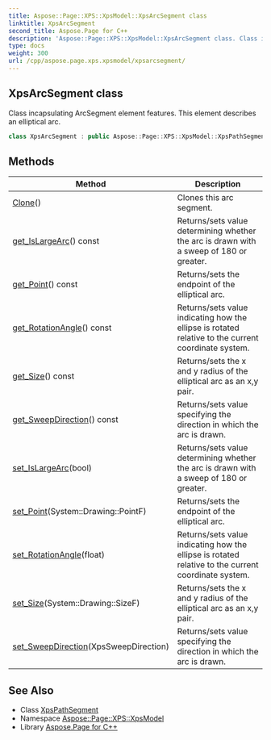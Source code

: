 ```yaml
---
title: Aspose::Page::XPS::XpsModel::XpsArcSegment class
linktitle: XpsArcSegment
second_title: Aspose.Page for C++
description: 'Aspose::Page::XPS::XpsModel::XpsArcSegment class. Class incapsulating ArcSegment element features. This element describes an elliptical arc in C++.'
type: docs
weight: 300
url: /cpp/aspose.page.xps.xpsmodel/xpsarcsegment/
---
```

## XpsArcSegment class


Class incapsulating ArcSegment element features. This element describes an elliptical arc.

```cpp
class XpsArcSegment : public Aspose::Page::XPS::XpsModel::XpsPathSegment
```

## Methods

| Method | Description |
| --- | --- |
| [Clone](./clone/)() | Clones this arc segment. |
| [get_IsLargeArc](./get_islargearc/)() const | Returns/sets value determining whether the arc is drawn with a sweep of 180 or greater. |
| [get_Point](./get_point/)() const | Returns/sets the endpoint of the elliptical arc. |
| [get_RotationAngle](./get_rotationangle/)() const | Returns/sets value indicating how the ellipse is rotated relative to the current coordinate system. |
| [get_Size](./get_size/)() const | Returns/sets the x and y radius of the elliptical arc as an x,y pair. |
| [get_SweepDirection](./get_sweepdirection/)() const | Returns/sets value specifying the direction in which the arc is drawn. |
| [set_IsLargeArc](./set_islargearc/)(bool) | Returns/sets value determining whether the arc is drawn with a sweep of 180 or greater. |
| [set_Point](./set_point/)(System::Drawing::PointF) | Returns/sets the endpoint of the elliptical arc. |
| [set_RotationAngle](./set_rotationangle/)(float) | Returns/sets value indicating how the ellipse is rotated relative to the current coordinate system. |
| [set_Size](./set_size/)(System::Drawing::SizeF) | Returns/sets the x and y radius of the elliptical arc as an x,y pair. |
| [set_SweepDirection](./set_sweepdirection/)(XpsSweepDirection) | Returns/sets value specifying the direction in which the arc is drawn. |
## See Also

* Class [XpsPathSegment](../xpspathsegment/)
* Namespace [Aspose::Page::XPS::XpsModel](../)
* Library [Aspose.Page for C++](../../)
